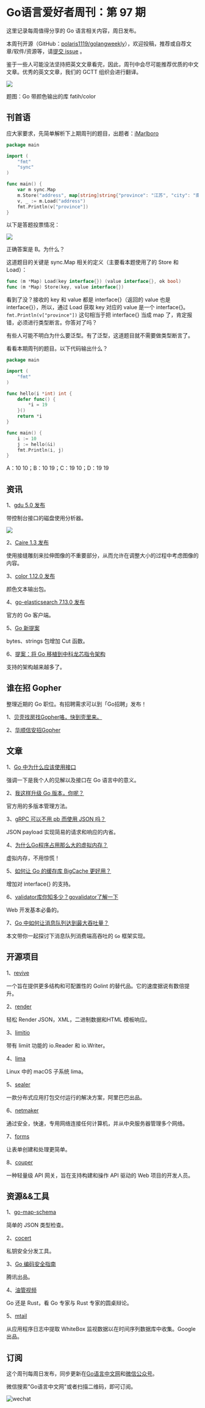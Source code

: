 # Go语言爱好者周刊：第 97 期

这里记录每周值得分享的 Go 语言相关内容，周日发布。

本周刊开源（GitHub：[polaris1119/golangweekly](https://github.com/polaris1119/golangweekly)），欢迎投稿，推荐或自荐文章/软件/资源等，请[提交 issue](https://github.com/polaris1119/golangweekly/issues) 。

鉴于一些人可能没法坚持把英文文章看完，因此，周刊中会尽可能推荐优质的中文文章。优秀的英文文章，我们的 GCTT 组织会进行翻译。

![](imgs/issue097/cover.jpg)

题图：Go 带颜色输出的库 fatih/color

## 刊首语

应大家要求，先简单解析下上期周刊的题目，出题者：[iMarlboro](https://github.com/iMarlboro)

```go
package main

import (
	"fmt"
	"sync"
)

func main() {
	var m sync.Map
	m.Store("address", map[string]string{"province": "江苏", "city": "南京"})
	v, _ := m.Load("address")
	fmt.Println(v["province"])
}
```

以下是答题投票情况：

![](imgs/issue097/96-sync-map.png)

正确答案是 B。为什么？

这道题目的关键是 sync.Map 相关的定义（主要看本题使用了的 Store 和 Load）：

```go
func (m *Map) Load(key interface{}) (value interface{}, ok bool)
func (m *Map) Store(key, value interface{})
```

看到了没？接收的 key 和 value 都是 interface{}（返回的 value 也是 interface{}），所以，通过 Load 获取 key 对应的 value 是一个 interface{}。`fmt.Println(v["province"])` 这句相当于把 interface{} 当成 map 了，肯定报错，必须进行类型断言。你答对了吗？

有些人可能不明白为什么要泛型。有了泛型，这道题目就不需要做类型断言了。

看看本期周刊的题目。以下代码输出什么？

```go
package main

import (
	"fmt"
)

func hello(i *int) int {
	defer func() {
		*i = 19
	}()
	return *i
}

func main() {
	i := 10
	j := hello(&i)
	fmt.Println(i, j)
}
```

A：10 10；B：10 19；C：19 10；D：19 19

## 资讯

1、[gdu 5.0 发布](https://github.com/dundee/gdu)

带控制台接口的磁盘使用分析器。

![](imgs/issue097/gdu.jpg)

2、[Caire 1.3 发布](https://github.com/esimov/caire)

使用接缝雕刻来拉伸图像的不重要部分，从而允许在调整大小的过程中考虑图像的内容。

3、[color 1.12.0 发布](https://github.com/fatih/color)

颜色文本输出包。

4、[go-elasticsearch 7.13.0 发布](https://github.com/elastic/go-elasticsearch)

官方的 Go 客户端。

5、[Go 新提案](https://github.com/golang/go/issues/46336)

bytes、strings 包增加 Cut 函数。

6、[提案：将 Go 移植到中科龙芯指令架构](https://github.com/golang/go/issues/46229)

支持的架构越来越多了。

## 谁在招 Gopher

整理近期的 Go 职位。有招聘需求可以到「Go招聘」发布！ 

1、[贝壳找房找Gopher咯，快到壳里来。](https://mp.weixin.qq.com/s/JyHCNufE7jYPd20nTH4jlw)

2、[华顺信安招Gopher](https://mp.weixin.qq.com/s/xQoEj43nRNkW_g4caLs3XA)

## 文章

1、[Go 中为什么应该使用接口](https://mp.weixin.qq.com/s/KqXI9ekYAZYd5oYmhqFH8Q)

强调一下是我个人的见解以及接口在 Go 语言中的意义。

2、[我这样升级 Go 版本，你呢？](https://mp.weixin.qq.com/s/jEhX5JHAo9L6iD3N54x6aA)

官方用的多版本管理方法。

3、[gRPC 可以不用 pb 而使用 JSON 吗？](https://mp.weixin.qq.com/s/oQ4aG0pIJmQFQd2TKGxsXg)

JSON payload 实现简易的请求和响应的内省。

4、[为什么Go程序占用那么大的虚拟内存？](https://mp.weixin.qq.com/s/tkAWtSJ4ebAUcQG9AmeXWA)

虚拟内存，不用惊慌！

5、[如何让 Go 的缓存库 BigCache 更好用？](https://mp.weixin.qq.com/s/Zn1rP18GtmZsbaRnRfJ8ug)

增加对 interface{} 的支持。	

6、[validator库你知多少？govalidator了解一下](https://mp.weixin.qq.com/s/FnvvREHWeN1UdRliFjxQ9A)

Web 开发基本必备的。

7、[Go 中如何让消息队列达到最大吞吐量？](https://mp.weixin.qq.com/s/K9qZVNP4AKsHNcrDyZq_eA)

本文带你一起探讨下消息队列消费端高吞吐的 `Go` 框架实现。

## 开源项目

1、[revive](https://github.com/mgechev/revive)

一个旨在提供更多结构和可配置性的 Golint 的替代品。它的速度据说有数倍提升。

2、[render](https://github.com/unrolled/render)

轻松 Render JSON，XML，二进制数据和HTML 模板响应。

3、[limitio](https://github.com/nanmu42/limitio)

带有 limiit 功能的 io.Reader 和 io.Writer。

4、[lima](https://github.com/AkihiroSuda/lima)

Linux 中的 macOS 子系统 lima。

5、[sealer](https://github.com/alibaba/sealer)

一款分布式应用打包交付运行的解决方案，阿里巴巴出品。

6、[netmaker](https://github.com/gravitl/netmaker)

通过安全，快速，专用网络连接任何计算机，并从中央服务器管理多个网络。

7、[forms](https://github.com/coscms/forms)

让表单创建和处理更简单。

8、[couper](https://github.com/avenga/couper)

一种轻量级 API 网关，旨在支持构建和操作 API 驱动的 Web 项目的开发人员。

## 资源&&工具

1、[go-map-schema](https://github.com/Kangaroux/go-map-schema)

简单的 JSON 类型检查。

2、[cocert](https://github.com/Dentrax/cocert)

私钥安全分发工具。

3、[Go 编码安全指南](https://github.com/Tencent/secguide/blob/main/Go%E5%AE%89%E5%85%A8%E6%8C%87%E5%8D%97.md)

腾讯出品。

4、[油管视频](https://www.youtube.com/watch?v=N-E-qtQhsHw)

Go 还是 Rust，看 Go 专家与 Rust 专家的圆桌辩论。

5、[mtail](https://github.com/google/mtail)

从应用程序日志中提取 WhiteBox 监视数据以在时间序列数据库中收集。Google 出品。

## 订阅

这个周刊每周日发布，同步更新在[Go语言中文网](https://studygolang.com/go/weekly)和[微信公众号](https://weixin.sogou.com/weixin?query=Go%E8%AF%AD%E8%A8%80%E4%B8%AD%E6%96%87%E7%BD%91)。

微信搜索"Go语言中文网"或者扫描二维码，即可订阅。

![wechat](imgs/wechat.png)